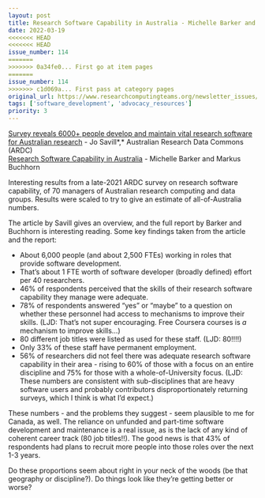 ```yaml
---
layout: post
title: Research Software Capability in Australia - Michelle Barker and Markus Buchhorn
date: 2022-03-19
<<<<<<< HEAD
<<<<<<< HEAD
issue_number: 114
=======
>>>>>>> 0a34fe0... First go at item pages
=======
issue_number: 114
>>>>>>> c1d069a... First pass at category pages
original_url: https://www.researchcomputingteams.org/newsletter_issues/0114
tags: ['software_development', 'advocacy_resources']
priority: 3
---
```


<!-- markdownlint-disable MD033 -->
<!-- markdownlint-disable MD041 -->
<!-- markdownlint-disable MD049 -->

[Survey reveals 6000+ people develop and maintain vital research software for Australian research](https://ardc.edu.au/news/survey-reveals-6000-people-develop-and-maintain-vital-research-software-for-australian-research/) - Jo Savill*,* Australian Research Data Commons (ARDC)<br>
[Research Software Capability in Australia](https://zenodo.org/record/6335998#.YjFKrC8r2eQ) - Michelle Barker and Markus Buchhorn

Interesting results from a late-2021 ARDC survey on research software capability, of 70 managers of Australian research computing and data groups.  Results were scaled to try to give an estimate of all-of-Australia numbers.

The article by Savill gives an overview, and the full report by Barker and
Buchhorn is interesting reading.   Some key findings taken from the article
and the report:

- About 6,000 people (and about 2,500 FTEs) working in roles that provide software development.
- That’s about 1 FTE worth of software developer (broadly defined) effort per 40 researchers.
- 46% of respondents perceived that the skills of their research software capability they manage were adequate.
- 78% of respondents answered “yes” or “maybe” to a question on whether these personnel had access to mechanisms to improve their skills.  (LJD: That’s not super encouraging.  Free Coursera courses is *a* mechanism to improve skills…)
- 80 different job titles were listed as used for these staff.  (LJD: 80!!!!)
- Only 33% of these staff have permanent employment.
- 56% of researchers did not feel there was adequate research software capability in their area - rising to 60% of those with a focus on an entire discipline and 75% for those with a whole-of-University focus.  (LJD: These numbers are consistent with sub-disciplines that are heavy software users and probably contributors disproportionately returning surveys, which I think is what I’d expect.)

These numbers - and the problems they suggest - seem plausible to me for Canada, as well.  The reliance on unfunded and part-time software development and maintenance is a real issue, as is the lack of any kind of coherent career track (80 job titles!!).  The good news is that 43% of respondents had plans to recruit more people into those roles over the next 1-3 years.

Do these proportions seem about right in your neck of the woods (be that
geography or discipline?). Do things look like they’re getting better or
worse?